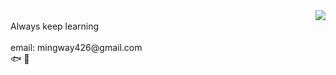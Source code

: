 <img align="right" src="https://github-readme-stats.vercel.app/api?username=mingway426&show_icons=true&icon_color=CE1D2D&text_color=718096&bg_color=ffffff&hide_title=true" />
<br>Always keep learning<br>
<br>email: mingway426@gmail.com<br>
🐟 🎣
